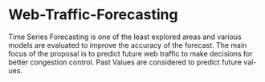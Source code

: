 # Web-Traffic-Forecasting
Time Series Forecasting is one of the least explored areas and various models are evaluated to improve the accuracy of the forecast. The main focus of the proposal is to predict future web traffic to make decisions for better congestion control. Past Values are considered to predict future val- ues.
